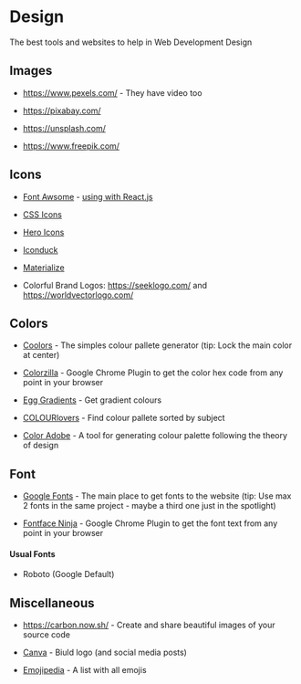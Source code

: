 # Design

The best tools and websites to help in Web Development Design

## Images

- <https://www.pexels.com/> - They have video too

- <https://pixabay.com/>

- <https://unsplash.com/>

- <https://www.freepik.com/>

## Icons

- [Font Awsome](https://fontawesome.com/) - [using with React.js](https://github.com/PedroMarianoAlmeida/Web-Dev-Panning/blob/master/tutorials/fontawesome-react.md)

- [CSS Icons](https://css.gg/)

- [Hero Icons](https://heroicons.com/)

- [Iconduck](https://iconduck.com/)

- [Materialize](https://materializecss.com/icons.html)

- Colorful Brand Logos: <https://seeklogo.com/> and <https://worldvectorlogo.com/>

## Colors

- [Coolors](https://coolors.co/) - The simples colour pallete generator (tip: Lock the main color at center)

- [Colorzilla](https://www.colorzilla.com/chrome/) - Google Chrome Plugin to get the color hex code from any point in your browser

- [Egg Gradients](https://www.eggradients.com/) - Get gradient colours

- [COLOURlovers](https://www.colourlovers.com/) - Find colour pallete sorted by subject

- [Color Adobe](https://color.adobe.com/) - A tool for generating colour palette following the theory of design

## Font

- [Google Fonts](https://fonts.google.com/) - The main place to get fonts to the website (tip: Use max 2 fonts in the same project - maybe a third one just in the spotlight)

- [Fontface Ninja](https://www.fonts.ninja/) - Google Chrome Plugin to get the font text from any point in your browser

#### Usual Fonts

- Roboto (Google Default)

## Miscellaneous

- <https://carbon.now.sh/> - Create and share beautiful images of your source code

- [Canva](https://www.canva.com/) - Biuld logo (and social media posts)

- [Emojipedia](https://emojipedia.org/) - A list with all emojis
